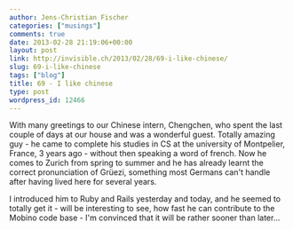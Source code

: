 ```yaml
---
author: Jens-Christian Fischer
categories: ["musings"]
comments: true
date: 2013-02-28 21:19:06+00:00
layout: post
link: http://invisible.ch/2013/02/28/69-i-like-chinese/
slug: 69-i-like-chinese
tags: ["blog"]
title: 69 - I like chinese
type: post
wordpress_id: 12466
---
```




With many greetings to our Chinese intern, Chengchen, who spent the last couple of days at our house and was a wonderful guest. Totally amazing guy - he came to complete his studies in CS at the university of Montpelier, France, 3 years ago - without then speaking a word of french. Now he comes to Zurich from spring to summer and he has already learnt the correct pronunciation of Grüezi, something most Germans can't handle after having lived here for several years.

I introduced him to Ruby and Rails yesterday and today, and he seemed to totally get it - will be interesting to see, how fast he can contribute to the Mobino code base - I'm convinced that it will be rather sooner than later...



